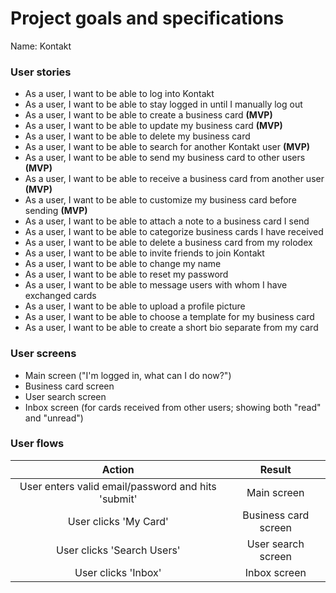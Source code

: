 # Project goals and specifications

Name: Kontakt

### User stories

* As a user, I want to be able to log into Kontakt
* As a user, I want to be able to stay logged in until I manually log out
* As a user, I want to be able to create a business card **(MVP)**
* As a user, I want to be able to update my business card **(MVP)**
* As a user, I want to be able to delete my business card 
* As a user, I want to be able to search for another Kontakt user **(MVP)** 
* As a user, I want to be able to send my business card to other users **(MVP)**
* As a user, I want to be able to receive a business card from another user **(MVP)**
* As a user, I want to be able to customize my business card before sending **(MVP)**
* As a user, I want to be able to attach a note to a business card I send
* As a user, I want to be able to categorize business cards I have received 
* As a user, I want to be able to delete a business card from my rolodex
* As a user, I want to be able to invite friends to join Kontakt 
* As a user, I want to be able to change my name
* As a user, I want to be able to reset my password 
* As a user, I want to be able to message users with whom I have exchanged cards 
* As a user, I want to be able to upload a profile picture
* As a user, I want to be able to choose a template for my business card
* As a user, I want to be able to create a short bio separate from my card

### User screens 

* Main screen ("I'm logged in, what can I do now?")
* Business card screen 
* User search screen 
* Inbox screen (for cards received from other users; showing both "read" and "unread")
 
### User flows

| Action       | Result        |
|:-----------: |:-------------:|
| User enters valid email/password and hits 'submit' | Main screen |
| User clicks 'My Card' | Business card screen |
| User clicks 'Search Users' | User search screen |
| User clicks 'Inbox' | Inbox screen |